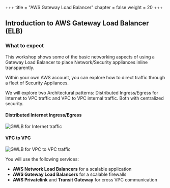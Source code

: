 +++
title = "AWS Gateway Load Balancer"
chapter = false
weight = 20
+++

## Introduction to AWS Gateway Load Balancer (ELB) ##

### What to expect ###

This workshop shows some of the basic networking aspects of using a Gateway Load Balancer to place Network/Security appliances inline transparently.

Within your own AWS account, you can explore how to direct traffic  through a fleet of Security Appliances.

We will explore two Architectural patterns: Distributed Ingress/Egress for Internet to VPC traffic and VPC to VPC internal traffic. Both with centralized security.

#### Distributed Internet Ingress/Egress
![GWLB for Internet traffic](/images/gwlb-welcome-distributed.png)

####  VPC to VPC
![GWLB for VPC to VPC traffic](/images/gwlb-welcome-vpc2vpc.png)


You will use the following services:

- **AWS Network Load Balancers** for a scalable application
- **AWS Gateway Load Balancers** for a scalable firewalls
- **AWS Privatelink** and **Transit Gateway** for cross VPC communication

